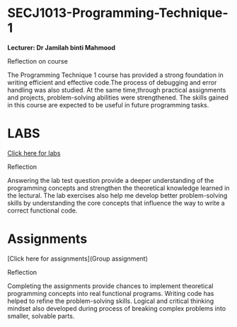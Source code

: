 # SECJ1013-Programming-Technique-1
**Lecturer: Dr Jamilah binti Mahmood**

Reflection on course

The Programming Technique 1 course has provided a strong foundation in writing efficient and effective code.The process of debugging and error handling was also studied. At the same time,through practical assignments and projects, problem-solving abilities were strengthened.
The skills gained in this course are expected to be useful in future programming tasks. 

# LABS
[Click here for labs](Lab)

Reflection

Answering the lab test question provide a deeper understanding of the programming concepts and strengthen the theoretical knowledge learned in the lectural. The lab exercises also help me develop better problem-solving skills by understanding the core concepts that influence the way to write a correct functional code.


# Assignments
[Click here for assignments](Group assignment)

Reflection

Completing the assignments provide chances to implement theoretical programming concepts into real functional programs. Writing code has helped to refine the problem-solving skills. Logical and critical thinking mindset also developed during process of breaking complex problems into smaller, solvable parts. 


